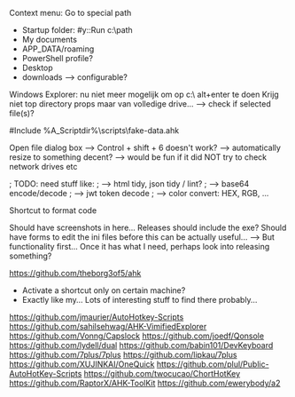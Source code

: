 
Context menu:
Go to special path
- Startup folder: #y::Run c:\path
- My documents
- APP_DATA/roaming
- PowerShell profile?
- Desktop
- downloads
--> configurable?


Windows Explorer:
nu niet meer mogelijk om op c:\ alt+enter te doen
Krijg niet top directory props maar van volledige drive...
--> check if selected file(s)?

#Include %A_Scriptdir%\scripts\fake-data.ahk


Open file dialog box
--> Control + shift + 6 doesn't work?
--> automatically resize to something decent?
--> would be fun if it did NOT try to check network drives etc


; TODO: need stuff like:
; --> html tidy, json tidy / lint?
; --> base64 encode/decode
; --> jwt token decode
; --> color convert: HEX, RGB, ...


Shortcut to format code

Should have screenshots in here...
Releases should include the exe?
Should have forms to edit the ini files before this can be actually useful...
--> But functionality first... Once it has what I need, perhaps look into releasing something?

https://github.com/theborg3of5/ahk
- Activate a shortcut only on certain machine?
- Exactly like my… Lots of interesting stuff to find there probably…

https://github.com/jmaurier/AutoHotkey-Scripts
https://github.com/sahilsehwag/AHK-VimifiedExplorer
https://github.com/Vonng/Capslock
https://github.com/joedf/Qonsole
https://github.com/lydell/dual
https://github.com/babin101/DevKeyboard
https://github.com/7plus/7plus
https://github.com/lipkau/7plus
https://github.com/XUJINKAI/OneQuick
https://github.com/plul/Public-AutoHotKey-Scripts
https://github.com/twocucao/ChortHotKey
https://github.com/RaptorX/AHK-ToolKit
https://github.com/ewerybody/a2

